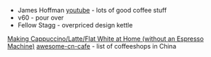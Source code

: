 - James Hoffman [youtube](https://www.youtube.com/channel/UCMb0O2CdPBNi-QqPk5T3gsQ) - lots of good coffee stuff
- v60 - pour over
- Fellow Stagg - overpriced design kettle

[Making Cappuccino/Latte/Flat White at Home (without an Espresso Machine)](https://www.youtube.com/watch?v=ZgIVfU0xBjA)
[awesome-cn-cafe](https://github.com/ElaWorkshop/awesome-cn-cafe) - list of coffeeshops in China